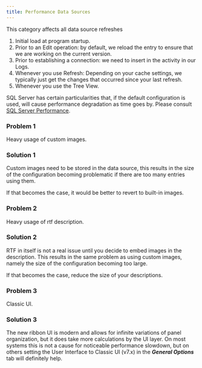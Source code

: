 ```yaml
---
title: Performance Data Sources
---
```

This category affects all data source refreshes  

1. Initial load at program startup.
1. Prior to an Edit operation: by default, we reload the entry to ensure that we are working on the current version.
1. Prior to establishing a connection: we need to insert in the activity in our Logs.
1. Whenever you use Refresh: Depending on your cache settings, we typically just get the changes that occurred since your last refresh.
1. Whenever you use the Tree View.  

SQL Server has certain particularities that, if the default configuration is used, will cause performance degradation as time goes by. Please consult [SQL Server Performance](/kb/remote-desktop-manager/troubleshooting-articles/sql-server-performance-troubleshooting/).
### Problem 1
Heavy usage of custom images.
### Solution 1
Custom images need to be stored in the data source, this results in the size of the configuration becoming problematic if there are too many entries using them.  

If that becomes the case, it would be better to revert to built-in images.
### Problem 2
Heavy usage of rtf description.
### Solution 2
RTF in itself is not a real issue until you decide to embed images in the description. This results in the same problem as using custom images, namely the size of the configuration becoming too large.  

If that becomes the case, reduce the size of your descriptions.
### Problem 3
Classic UI.
### Solution 3
The new ribbon UI is modern and allows for infinite variations of panel organization, but it does take more calculations by the UI layer. On most systems this is not a cause for noticeable performance slowdown, but on others setting the User Interface to Classic UI (v7.x) in the ***General Options*** tab will definitely help.
